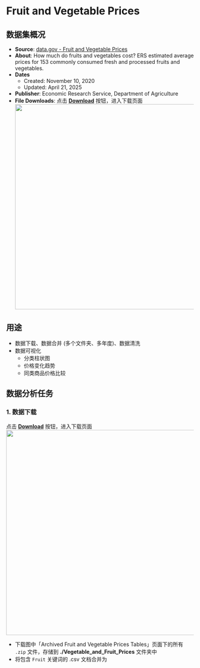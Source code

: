 
# Fruit and Vegetable Prices



## 数据集概况

- **Source**: [data.gov - Fruit and Vegetable Prices](https://www.ers.usda.gov/data-products/fruit-and-vegetable-prices)
- **About**: How much do fruits and vegetables cost? ERS estimated average prices for 153 commonly consumed fresh and processed fruits and vegetables.
- **Dates**
  - Created: November 10, 2020
  - Updated: April 21, 2025
- **Publisher**: Economic Research Service, Department of Agriculture 
- **File Downloads**: 点击 **[Download](http://www.ers.usda.gov/data-products/fruit-and-vegetable-prices.aspx)** 按钮，进入下载页面
  <img style="width: 550px" src="https://fig-lianxh.oss-cn-shenzhen.aliyuncs.com/20250520001053.png">

## 用途

- 数据下载、数据合并 (多个文件夹、多年度)、数据清洗
- 数据可视化
  - 分类柱状图
  - 价格变化趋势
  - 同类商品价格比较

## 数据分析任务 

### 1. 数据下载

点击 **[Download](http://www.ers.usda.gov/data-products/fruit-and-vegetable-prices.aspx)** 按钮，进入下载页面
  <img style="width: 550px" src="https://fig-lianxh.oss-cn-shenzhen.aliyuncs.com/20250520001053.png">

- 下载图中「Archived Fruit and Vegetable Prices Tables」页面下的所有 `.zip` 文件，存储到 **./Vegetable_and_Fruit_Prices** 文件夹中
- 将包含 `Fruit` 关键词的 .csv 文档合并为  
